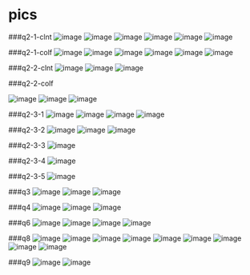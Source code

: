 # pics
###q2-1-clnt
![image](https://user-images.githubusercontent.com/46701809/114407488-06410680-9bdb-11eb-8dd5-edda503daba2.png)
![image](https://user-images.githubusercontent.com/46701809/114407496-080aca00-9bdb-11eb-80f8-d6e40985f482.png)
![image](https://user-images.githubusercontent.com/46701809/114407511-0b05ba80-9bdb-11eb-9049-aa2168ad599d.png)
![image](https://user-images.githubusercontent.com/46701809/114407521-0e00ab00-9bdb-11eb-87d0-2b7a8261f68f.png)
![image](https://user-images.githubusercontent.com/46701809/114407526-0f31d800-9bdb-11eb-89ab-3b537472db24.png)
![image](https://user-images.githubusercontent.com/46701809/114407533-11943200-9bdb-11eb-8986-9313edb55d61.png)

###q2-1-colf
![image](https://user-images.githubusercontent.com/46701809/114407675-3c7e8600-9bdb-11eb-9a10-4846181288f9.png)
![image](https://user-images.githubusercontent.com/46701809/114407686-3ee0e000-9bdb-11eb-8d8d-b5dfc6926d14.png)
![image](https://user-images.githubusercontent.com/46701809/114407697-41433a00-9bdb-11eb-895f-9f1cfa800e93.png)
![image](https://user-images.githubusercontent.com/46701809/114407704-430cfd80-9bdb-11eb-92f5-2a23b4028fdd.png)
![image](https://user-images.githubusercontent.com/46701809/114407709-44d6c100-9bdb-11eb-84e9-ddc27cba086b.png)
![image](https://user-images.githubusercontent.com/46701809/114407722-499b7500-9bdb-11eb-9b8f-6f7419df4b26.png)



###q2-2-clnt
![image](https://user-images.githubusercontent.com/46701809/114407812-620b8f80-9bdb-11eb-929c-76b074e88734.png)
![image](https://user-images.githubusercontent.com/46701809/114434459-9c822600-9bf5-11eb-94e5-e6b28af208e8.png)
![image](https://user-images.githubusercontent.com/46701809/114434477-a1df7080-9bf5-11eb-8a4d-d0c371081b9a.png)


###q2-2-colf

![image](https://user-images.githubusercontent.com/46701809/114434324-73619580-9bf5-11eb-8932-1613446d580d.png)
![image](https://user-images.githubusercontent.com/46701809/114434509-ab68d880-9bf5-11eb-9f0f-cd2f0905e973.png)
![image](https://user-images.githubusercontent.com/46701809/114434516-aefc5f80-9bf5-11eb-88f3-1a70abccc2e6.png)

###q2-3-1
![image](https://user-images.githubusercontent.com/46701809/114434622-cdfaf180-9bf5-11eb-8579-37da779b3bec.png)
![image](https://user-images.githubusercontent.com/46701809/114434627-d05d4b80-9bf5-11eb-8d2f-a4bce17bb961.png)
![image](https://user-images.githubusercontent.com/46701809/114434638-d3583c00-9bf5-11eb-874e-1970341cc963.png)
![image](https://user-images.githubusercontent.com/46701809/114434643-d5ba9600-9bf5-11eb-992b-2168928f3f7b.png)

###q2-3-2
![image](https://user-images.githubusercontent.com/46701809/114434950-2cc06b00-9bf6-11eb-9944-4ce660bf43d3.png)
![image](https://user-images.githubusercontent.com/46701809/114434957-2f22c500-9bf6-11eb-8eae-4c8e495b593c.png)
![image](https://user-images.githubusercontent.com/46701809/114434965-30ec8880-9bf6-11eb-877e-02255683fe22.png)

###q2-3-3
![image](https://user-images.githubusercontent.com/46701809/114435884-4a420480-9bf7-11eb-8782-6944afe95fab.png)

###q2-3-4
![image](https://user-images.githubusercontent.com/46701809/114435910-529a3f80-9bf7-11eb-9b1f-535c775eb565.png)

###q2-3-5
![image](https://user-images.githubusercontent.com/46701809/114435939-58902080-9bf7-11eb-8c1d-cd3eddf6492e.png)

###q3
![image](https://user-images.githubusercontent.com/46701809/114435960-5fb72e80-9bf7-11eb-8cf5-b7321e69c738.png)
![image](https://user-images.githubusercontent.com/46701809/114435966-6180f200-9bf7-11eb-8dfb-09294d2d88ad.png)
![image](https://user-images.githubusercontent.com/46701809/114435976-634ab580-9bf7-11eb-9bb6-4837f5860843.png)

###q4
![image](https://user-images.githubusercontent.com/46701809/114435991-69d92d00-9bf7-11eb-9923-074b026ed58d.png)
![image](https://user-images.githubusercontent.com/46701809/114435998-6b0a5a00-9bf7-11eb-81c0-3430b9a94471.png)
![image](https://user-images.githubusercontent.com/46701809/114436002-6d6cb400-9bf7-11eb-973c-0d53ca41e531.png)


###q6
![image](https://user-images.githubusercontent.com/46701809/114431674-58d9ed00-9bf2-11eb-83bb-6e6fda58a18e.png)
![image](https://user-images.githubusercontent.com/46701809/114413673-c715b400-9be0-11eb-97cc-cce13f64017e.png)
![image](https://user-images.githubusercontent.com/46701809/114412830-0db6de80-9be0-11eb-8025-44297914e1e4.png)
![image](https://user-images.githubusercontent.com/46701809/114420795-38f0fc00-9be7-11eb-96e7-205c6407f57c.png)



###q8
![image](https://user-images.githubusercontent.com/46701809/114407831-66d04380-9bdb-11eb-84f2-521c8c393ced.png)
![image](https://user-images.githubusercontent.com/46701809/114407840-6a63ca80-9bdb-11eb-872c-2ff3edce72f6.png)
![image](https://user-images.githubusercontent.com/46701809/114407844-6cc62480-9bdb-11eb-8fab-c6334bf19bb9.png)
![image](https://user-images.githubusercontent.com/46701809/114407855-6f287e80-9bdb-11eb-80e4-c6597977c54b.png)
![image](https://user-images.githubusercontent.com/46701809/114407865-718ad880-9bdb-11eb-83fd-ae7d76b7722b.png)
![image](https://user-images.githubusercontent.com/46701809/114407875-73ed3280-9bdb-11eb-98b9-14dc342d1b09.png)
![image](https://user-images.githubusercontent.com/46701809/114407893-76e82300-9bdb-11eb-808e-0ac7e0423b6e.png)
![image](https://user-images.githubusercontent.com/46701809/114407903-794a7d00-9bdb-11eb-8e03-0597d1b2d6f2.png)
![image](https://user-images.githubusercontent.com/46701809/114407912-7bacd700-9bdb-11eb-80a0-d764eab745ae.png)

###q9
![image](https://user-images.githubusercontent.com/46701809/114431425-10223400-9bf2-11eb-8f94-3cf3be84e7a9.png)
![image](https://user-images.githubusercontent.com/46701809/114407926-7f405e00-9bdb-11eb-8972-628d202a02b3.png)

